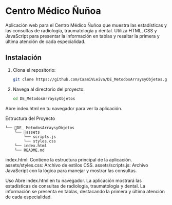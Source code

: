 # Centro Médico Ñuñoa

Aplicación web para el Centro Médico Ñuñoa que muestra las estadísticas y las consultas de radiología, traumatología y dental. Utiliza HTML, CSS y JavaScript para presentar la información en tablas y resaltar la primera y última atención de cada especialidad.

## Instalación

1. Clona el repositorio:
   ```bash
   git clone https://github.com/CaamiVLeiva/DE_MetodosArraysyObjetos.git 

2. Navega al directorio del proyecto:
    ```bash
    cd DE_MetodosArraysyObjetos
    ```
Abre index.html en tu navegador para ver la aplicación.

Estructura del Proyecto
```
└── 📁DE_ MetodosArraysyObjetos
    └── 📁assets
        └── scripts.js
        └── styles.css
    └── index.html
    └── README.md
```

index.html: Contiene la estructura principal de la aplicación.
assets/styles.css: Archivo de estilos CSS.
assets/scripts.js: Archivo JavaScript con la lógica para manejar y mostrar las consultas.

Uso
Abre index.html en tu navegador.
La aplicación mostrará las estadísticas de consultas de radiología, traumatología y dental.
La información se presenta en tablas, destacando la primera y última atención de cada especialidad.
